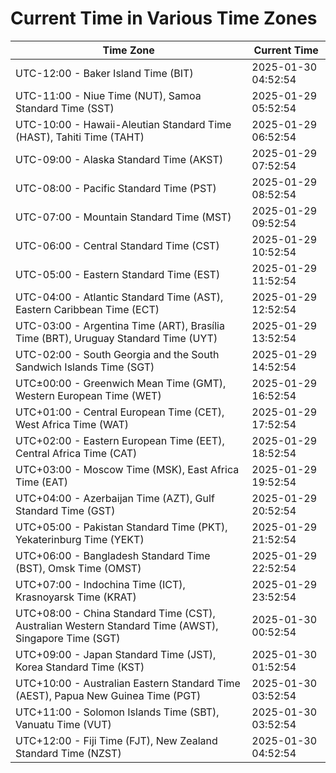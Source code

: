 # Current Time in Various Time Zones

| Time Zone | Current Time |
|-----------|--------------|
| UTC-12:00 - Baker Island Time (BIT) | 2025-01-30 04:52:54 |
| UTC-11:00 - Niue Time (NUT), Samoa Standard Time (SST) | 2025-01-29 05:52:54 |
| UTC-10:00 - Hawaii-Aleutian Standard Time (HAST), Tahiti Time (TAHT) | 2025-01-29 06:52:54 |
| UTC-09:00 - Alaska Standard Time (AKST) | 2025-01-29 07:52:54 |
| UTC-08:00 - Pacific Standard Time (PST) | 2025-01-29 08:52:54 |
| UTC-07:00 - Mountain Standard Time (MST) | 2025-01-29 09:52:54 |
| UTC-06:00 - Central Standard Time (CST) | 2025-01-29 10:52:54 |
| UTC-05:00 - Eastern Standard Time (EST) | 2025-01-29 11:52:54 |
| UTC-04:00 - Atlantic Standard Time (AST), Eastern Caribbean Time (ECT) | 2025-01-29 12:52:54 |
| UTC-03:00 - Argentina Time (ART), Brasília Time (BRT), Uruguay Standard Time (UYT) | 2025-01-29 13:52:54 |
| UTC-02:00 - South Georgia and the South Sandwich Islands Time (SGT) | 2025-01-29 14:52:54 |
| UTC±00:00 - Greenwich Mean Time (GMT), Western European Time (WET) | 2025-01-29 16:52:54 |
| UTC+01:00 - Central European Time (CET), West Africa Time (WAT) | 2025-01-29 17:52:54 |
| UTC+02:00 - Eastern European Time (EET), Central Africa Time (CAT) | 2025-01-29 18:52:54 |
| UTC+03:00 - Moscow Time (MSK), East Africa Time (EAT) | 2025-01-29 19:52:54 |
| UTC+04:00 - Azerbaijan Time (AZT), Gulf Standard Time (GST) | 2025-01-29 20:52:54 |
| UTC+05:00 - Pakistan Standard Time (PKT), Yekaterinburg Time (YEKT) | 2025-01-29 21:52:54 |
| UTC+06:00 - Bangladesh Standard Time (BST), Omsk Time (OMST) | 2025-01-29 22:52:54 |
| UTC+07:00 - Indochina Time (ICT), Krasnoyarsk Time (KRAT) | 2025-01-29 23:52:54 |
| UTC+08:00 - China Standard Time (CST), Australian Western Standard Time (AWST), Singapore Time (SGT) | 2025-01-30 00:52:54 |
| UTC+09:00 - Japan Standard Time (JST), Korea Standard Time (KST) | 2025-01-30 01:52:54 |
| UTC+10:00 - Australian Eastern Standard Time (AEST), Papua New Guinea Time (PGT) | 2025-01-30 03:52:54 |
| UTC+11:00 - Solomon Islands Time (SBT), Vanuatu Time (VUT) | 2025-01-30 03:52:54 |
| UTC+12:00 - Fiji Time (FJT), New Zealand Standard Time (NZST) | 2025-01-30 04:52:54 |

